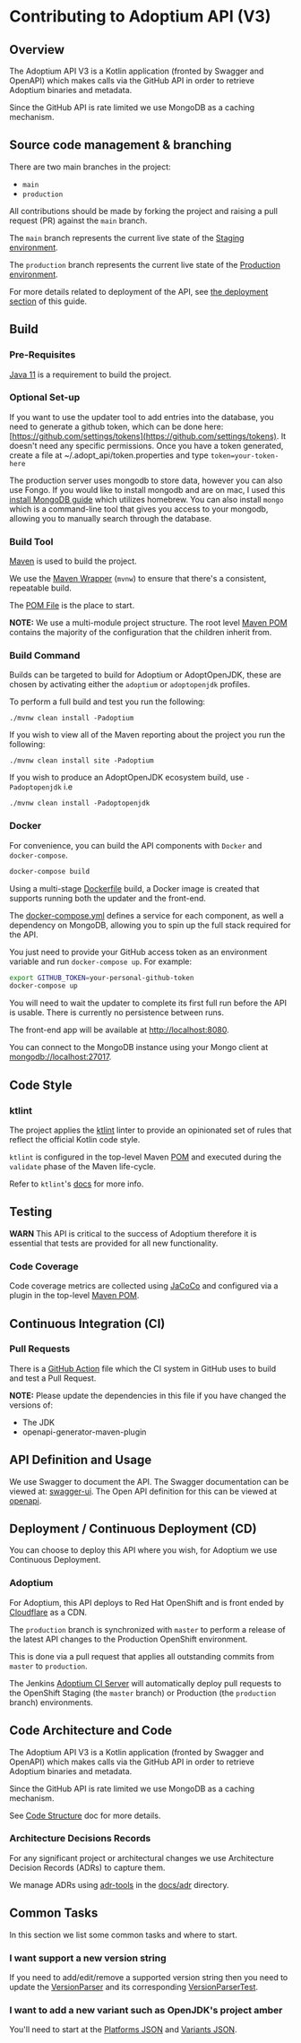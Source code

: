 # Contributing to Adoptium API (V3)

## Overview

The Adoptium API V3 is a Kotlin application (fronted by Swagger and OpenAPI) which makes
calls via the GitHub API in order to retrieve Adoptium binaries and metadata.

Since the GitHub API is rate limited we use MongoDB as a caching mechanism.

## Source code management & branching

There are two main branches in the project:

- `main`
- `production`

All contributions should be made by forking the project and raising a pull request (PR) against the `main` branch.

The `main` branch represents the current live state of the [Staging environment](https://staging-api.adoptium.net/).

The `production` branch represents the current live state of the [Production environment](https://api.adoptium.net/).

For more details related to deployment of the API, see [the deployment section](#deployment--continuous-deployment-cd) of this guide.

## Build

### Pre-Requisites

[Java 11](https://adoptium.net/releases.html?variant=openjdk11) is a requirement to build the project.

### Optional Set-up

If you want to use the updater tool to add entries into the database, you need to generate a github token, which can be done here: [https://github.com/settings/tokens](https://github.com/settings/tokens). It doesn't need any specific permissions. Once you have a token generated, create a file at ~/.adopt_api/token.properties and type `token=your-token-here`

The production server uses mongodb to store data, however you can also use Fongo. If you would like to install mongodb and are on mac, I used this [install MongoDB guide](https://zellwk.com/blog/install-mongodb/) which utilizes homebrew. You can also install `mongo` which is a command-line tool that gives you access to your mongodb, allowing you to manually search through the database.

### Build Tool

[Maven](https://maven.apache.org/index.html) is used to build the project.

We use the [Maven Wrapper](https://github.com/takari/maven-wrapper) (`mvnw`) to ensure that there's a consistent, repeatable build.

The [POM File](./pom.xml) is the place to start.

**NOTE:** We use a multi-module project structure. The root level [Maven POM](./pom.xml) contains the majority
of the configuration that the children inherit from.

### Build Command

Builds can be targeted to build for Adoptium or AdoptOpenJDK, these are chosen by activating either the `adoptium`
or `adoptopenjdk` profiles.

To perform a full build and test you run the following:

`./mvnw clean install -Padoptium`

If you wish to view all of the Maven reporting about the project you run the following:

`./mvnw clean install site -Padoptium`

If you wish to produce an AdoptOpenJDK ecosystem build, use `-Padoptopenjdk` i.e 

`./mvnw clean install -Padoptopenjdk`

### Docker

For convenience, you can build the API components with `Docker` and `docker-compose`.

```bash
docker-compose build
```

Using a multi-stage [Dockerfile](Dockerfile) build, a Docker image is created that supports running both the updater and the front-end.

The [docker-compose.yml](docker-compose.yml) defines a service for each component, as well a dependency on MongoDB, allowing you to spin up the full stack required for the API.

You just need to provide your GitHub access token as an environment variable and run `docker-compose up`. For example:

```bash
export GITHUB_TOKEN=your-personal-github-token
docker-compose up
```

You will need to wait the updater to complete its first full run before the API is usable. There is currently no persistence between runs.

The front-end app will be available at <http://localhost:8080>.

You can connect to the MongoDB instance using your Mongo client at <mongodb://localhost:27017>.

## Code Style

### ktlint

The project applies the [ktlint](https://github.com/pinterest/ktlint) linter to provide an opinionated set of rules that reflect the official Kotlin code style.

`ktlint` is configured in the top-level Maven [POM](./pom.xml) and executed during the `validate` phase of the Maven life-cycle.

Refer to `ktlint`'s [docs](https://github.com/pinterest/ktlint#-with-maven) for more info.

## Testing

**WARN** This API is critical to the success of Adoptium therefore it is
essential that tests are provided for all new functionality.

### Code Coverage

Code coverage metrics are collected using [JaCoCo](https://www.jacoco.org/jacoco/) and configured via a plugin in the top-level [Maven POM](./pom.xml).

## Continuous Integration (CI)

### Pull Requests

There is a [GitHub Action](.github\workflows\build.yml) file which the CI system
in GitHub uses to build and test a Pull Request.

**NOTE:** Please update the dependencies in this file if you have changed the versions of:

- The JDK
- openapi-generator-maven-plugin  

## API Definition and Usage

We use Swagger to document the API. The Swagger documentation can be viewed at: [swagger-ui](https://api.adoptium.net/swagger-ui). 
The Open API definition for this can be viewed at [openapi](https://api.adoptium.net/openapi).

## Deployment / Continuous Deployment (CD)

You can choose to deploy this API where you wish, for Adoptium we use Continuous Deployment.

### Adoptium

For Adoptium, this API deploys to Red Hat OpenShift and is front ended by [Cloudflare](https://www.cloudflare.com) as a CDN.

The `production` branch is synchronized with `master` to perform a release of the latest API changes to the Production OpenShift environment.  

This is done via a pull request that applies all outstanding commits from `master` to `production`.

The Jenkins [Adoptium CI Server](https://ci.adoptopenjdk.net) will automatically
deploy pull requests to the OpenShift Staging (the `master` branch) or Production (the `production` branch) environments.

## Code Architecture and Code

The Adoptium API V3 is a Kotlin application (fronted by Swagger and OpenAPI) which makes
calls via the GitHub API in order to retrieve Adoptium binaries and metadata.

Since the GitHub API is rate limited we use MongoDB as a caching mechanism.

See [Code Structure](./docs/STRUCTURE.md) doc for more details.

### Architecture Decisions Records

For any significant project or architectural changes we use Architecture Decision Records (ADRs) to capture them.

We manage ADRs using [adr-tools](https://github.com/npryce/adr-tools) in the [docs/adr](docs/adr) directory.

## Common Tasks

In this section we list some common tasks and where to start.

### I want support a new version string

If you need to add/edit/remove a supported version string then you need to update the [VersionParser](adoptium-api-v3-models/src/main/kotlin/net/adoptium/api/v3/parser/VersionParser.kt) and its corresponding [VersionParserTest](adoptium-api-v3-models/src/test/kotlin/net/adoptium/api/VersionParserTest.kt).

### I want to add a new variant such as OpenJDK's project amber

You'll need to start at the [Platforms JSON](adoptium-api-v3-frontend/src/main/resources/JSON/platforms.json) and 
[Variants JSON](adoptium-api-v3-frontend/src/main/resources/JSON/variants.json).
